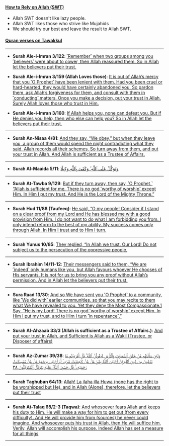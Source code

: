 #### [How to Rely on Allah (SWT)](https://www.youtube.com/shorts/RoGI9xMJJaI)
* Allah SWT doesn't like lazy people.
* Allah SWT likes those who strive like Mujahids
* We should try our best and leave the result to Allah SWT.

#### [Quran verses on Tawakkul](https://myislam.org/quran-verses/tawakkul/)

***

* __Surah Ale-i-Imran 3/122__: [˹Remember˺ when two groups among you ˹believers˺ were about to cower, then Allah reassured them. So in Allah let the believers put their trust.](https://quranwbw.com/3#122)

* __Surah Ale-i-Imran 3/159 (Allah Loves those)__: [It is out of Allah’s mercy that you ˹O Prophet˺ have been lenient with them. Had you been cruel or hard-hearted, they would have certainly abandoned you. So pardon them, ask Allah’s forgiveness for them, and consult with them in ˹conducting˺ matters. Once you make a decision, put your trust in Allah. Surely Allah loves those who trust in Him.](https://quranwbw.com/3#159)

* __Surah Ale-i-Imran 3/160__: [If Allah helps you, none can defeat you. But if He denies you help, then who else can help you? So in Allah let the believers put their trust.](https://quranwbw.com/3#160)

***

* __Surah An-Nisaa 4/81__: [And they say, “We obey,” but when they leave you, a group of them would spend the night contradicting what they said. Allah records all their schemes. So turn away from them, and put your trust in Allah. And Allah is sufficient as a Trustee of Affairs.](https://quranwbw.com/4#81)

***

* __Surah Al-Maaida 5/11__: [وَتَوَكَّلْ عَلَى ٱللَّهِ ۚ وَكَفَىٰ بِٱللَّهِ وَكِيلًا](https://quranwbw.com/5#11)

***

* __Surah At-Tawba 9/129__: [But if they turn away, then say, ˹O Prophet,˺ “Allah is sufficient for me. There is no god ˹worthy of worship˺ except Him. In Him I put my trust. And He is the Lord of the Mighty Throne.”](https://quranwbw.com/9#129)

***

* __Surah Hud 11/88 (Taufeeq)__: [He said, “O my people! Consider if I stand on a clear proof from my Lord and He has blessed me with a good provision from Him. I do not want to do what I am forbidding you from. I only intend reform to the best of my ability. My success comes only through Allah. In Him I trust and to Him I turn.](https://quranwbw.com/11/88)
  
***

* __Surah Yunus 10/85__: [They replied, “In Allah we trust. Our Lord! Do not subject us to the persecution of the oppressive people,](https://quranwbw.com/10#85)

***

* __Surah Ibrahim 14/11-12__: [Their messengers said to them, “We are ˹indeed˺ only humans like you, but Allah favours whoever He chooses of His servants. It is not for us to bring you any proof without Allah’s permission. And in Allah let the believers put their trust.](https://quranwbw.com/14#11-12)

***

* __Sura Raad 13/30__: [And so We have sent you ˹O Prophet˺ to a community, like ˹We did with˺ earlier communities, so that you may recite to them what We have revealed to you. Yet they deny the Most Compassionate.1 Say, “He is my Lord! There is no god ˹worthy of worship˺ except Him. In Him I put my trust, and to Him I turn ˹in repentance˺.”](https://quranwbw.com/13/30)
  
***

* __Surah Al-Ahzaab 33/3 (Allah is sufficient as a Trustee of Affairs.)__: [And put your trust in Allah, and Sufficient is Allah as a Wakil (Trustee, or Disposer of affairs)](https://quranwbw.com/33#3)

***

* __Surah Az-Zumar 39/38__: [وَلَئِن سَأَلْتَهُم مَّنْ خَلَقَ ٱلسَّمَـٰوَٰتِ وَٱلْأَرْضَ لَيَقُولُنَّ ٱللَّهُ ۚ قُلْ أَفَرَءَيْتُم مَّا تَدْعُونَ مِن دُونِ ٱللَّهِ إِنْ أَرَادَنِىَ ٱللَّهُ بِضُرٍّ هَلْ هُنَّ كَـٰشِفَـٰتُ ضُرِّهِۦٓ أَوْ أَرَادَنِى بِرَحْمَةٍ هَلْ هُنَّ مُمْسِكَـٰتُ رَحْمَتِهِۦ ۚ قُلْ حَسْبِىَ ٱللَّهُ ۖ عَلَيْهِ يَتَوَكَّلُ ٱلْمُتَوَكِّلُونَ ٣٨](https://quranwbw.com/39/38)

***

* __Surah Taghuban 64/13__: [Allah! La ilaha illa Huwa (none has the right to be worshipped but He), and in Allah (Alone), therefore, let the believers put their trust](https://quranwbw.com/64#13)

***

* __Surah At-Talaq 65/2-3 (Taqwa)__: [And whosoever fears Allah and keeps his duty to Him, He will make a way for him to get out (from every difficulty). And He will provide him from (sources) he never could imagine. And whosoever puts his trust in Allah, then He will suffice him. Verily, Allah will accomplish his purpose. Indeed Allah has set a measure for all things](https://quranwbw.com/65#2-3)

*** 
